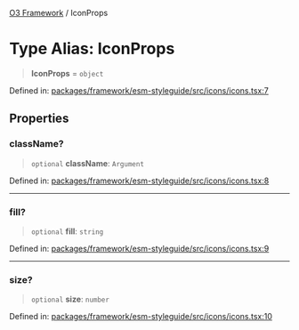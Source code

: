[O3 Framework](../API.md) / IconProps

# Type Alias: IconProps

> **IconProps** = `object`

Defined in: [packages/framework/esm-styleguide/src/icons/icons.tsx:7](https://github.com/openmrs/openmrs-esm-core/blob/18d2874f03a33a6ab8295af0e87ac97fdd150718/packages/framework/esm-styleguide/src/icons/icons.tsx#L7)

## Properties

### className?

> `optional` **className**: `Argument`

Defined in: [packages/framework/esm-styleguide/src/icons/icons.tsx:8](https://github.com/openmrs/openmrs-esm-core/blob/18d2874f03a33a6ab8295af0e87ac97fdd150718/packages/framework/esm-styleguide/src/icons/icons.tsx#L8)

***

### fill?

> `optional` **fill**: `string`

Defined in: [packages/framework/esm-styleguide/src/icons/icons.tsx:9](https://github.com/openmrs/openmrs-esm-core/blob/18d2874f03a33a6ab8295af0e87ac97fdd150718/packages/framework/esm-styleguide/src/icons/icons.tsx#L9)

***

### size?

> `optional` **size**: `number`

Defined in: [packages/framework/esm-styleguide/src/icons/icons.tsx:10](https://github.com/openmrs/openmrs-esm-core/blob/18d2874f03a33a6ab8295af0e87ac97fdd150718/packages/framework/esm-styleguide/src/icons/icons.tsx#L10)
